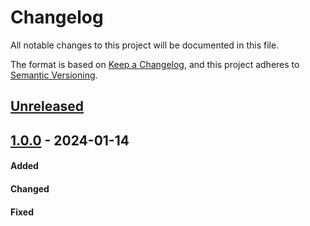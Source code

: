 # Changelog
All notable changes to this project will be documented in this file.

The format is based on [Keep a Changelog](https://keepachangelog.com/en/1.0.0/),
and this project adheres to [Semantic Versioning](https://semver.org/spec/v2.0.0.html).

## [Unreleased]

## [1.0.0] - 2024-01-14
#### Added

#### Changed

#### Fixed

[Unreleased]: https://github.com/distributed-lab/react-template/compare/1.0.0...main
[1.0.0]: https://github.com/distributed-lab/react-template/tags/1.0.0
